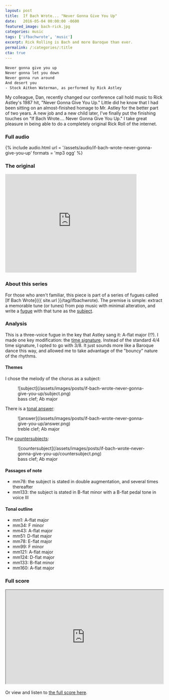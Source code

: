 ```yaml
---
layout: post
title:  If Bach Wrote... "Never Gonna Give You Up"
date:   2016-05-04 00:00:00 -0600
featured_image: bach-rick.jpg
categories: music
tags: ['ifbachwrote', 'music']
excerpt: Rick Rolling is Bach and more Baroque than ever.
permalink: /:categories/:title
cta: true
---
```


```
Never gonna give you up
Never gonna let you down
Never gonna run around
And desert you
- Stock Aitken Waterman, as performed by Rick Astley
```

My colleague, Dan, recently changed our conference call hold music to Rick Astley's 1987 hit, "Never Gonna Give You Up."  Little did he know that I had been sitting on an almost-finished homage to Mr. Astley for the better part of two years.  A new job and a new child later, I've finally put the finishing touches on "If Bach Wrote.... Never Gonna Give You Up."  I take great pleasure in being able to do a completely original Rick Roll of the internet.

### Full audio
{% include audio.html url = '/assets/audio/if-bach-wrote-never-gonna-give-you-up' formats = 'mp3 ogg' %}

### The original
<iframe width="420" height="315" src="https://www.youtube.com/embed/dQw4w9WgXcQ" frameborder="0" allowfullscreen></iframe>

### About this series
For those who aren't familiar, this piece is part of a series of fugues called [If Bach Wrote]({{ site.url }}/tag/ifbachwrote).  The premise is simple: extract a memorable tune (or tunes) from pop music with minimal alteration, and write a [fugue](http://en.wikipedia.org/wiki/Fugue) with that tune as the [subject](http://jan.ucc.nau.edu/tas3/fugueanatomy.html).

### Analysis
This is a three-voice fugue in the key that Astley sang it: A-flat major (!?).  I made one key modification: the [time signature](https://en.wikipedia.org/wiki/Time_signature).  Instead of the standard 4/4 time signature, I opted to go with 3/8.  It just sounds more like a Baroque dance this way, and allowed me to take advantage of the "bouncy" nature of the rhythms.

#### Themes
I chose the melody of the chorus as a subject:
<figure class="music">
  ![subject](/assets/images/posts/if-bach-wrote-never-gonna-give-you-up/subject.png)
  <figcaption>bass clef; Ab major</figcaption>
</figure>

There is a [tonal answer](http://en.wikipedia.org/wiki/Fugue#The_exposition):
<figure class="music">
  ![answer](/assets/images/posts/if-bach-wrote-never-gonna-give-you-up/answer.png)
  <figcaption>treble clef; Ab major</figcaption>
</figure>

The [countersubjects](http://en.wikipedia.org/wiki/Fugue#The_exposition):
<figure class="music">
  ![countersubject](/assets/images/posts/if-bach-wrote-never-gonna-give-you-up/countersubject.png)
  <figcaption>bass clef; Ab major</figcaption>
</figure>

#### Passages of note
- mm78: the subject is stated in double augmentation, and several times thereafter
- mm133: the subject is stated in B-flat minor with a B-flat pedal tone in voice III

#### Tonal outline
- mm1: A-flat major
- mm34: F minor
- mm43: A-flat major
- mm51: D-flat major
- mm78: E-flat major
- mm99: F minor
- mm121: A-flat major
- mm124: D-flat major
- mm133: B-flat minor
- mm160: A-flat major

### Full score
<iframe style="height: 300px; width: 100%;" src="https://www.noteflight.com/embed/52a4b121e0aaebe232780b5584ceaa3ac085c460?scale=1&app=html5"></iframe>

Or view and listen to [the full score here](https://www.noteflight.com/scores/view/52a4b121e0aaebe232780b5584ceaa3ac085c460).
